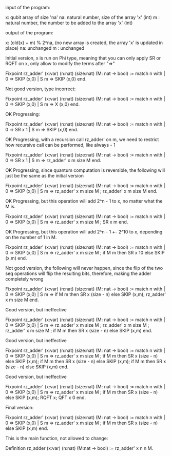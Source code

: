 input of the program:

x: qubit array of size 'na' 
na: natural number, size of the array 'x' (int)
m : natural number, the number to be added to the array 'x' (int)

output of the program:

x: (old(x) + m) % 2^na, (no new array is created, the array 'x' is updated in place)
na: unchanged
m : unchanged 


Initial version, x is run on Phi type, meaning that you can only apply SR or RQFT on x, only allow to modify the terms after "=>"

Fixpoint rz_adder' (x:var) (n:nat) (size:nat) (M: nat -> bool) :=
  match n with 
  | 0 => SKIP (x,0)
  | S m => SKIP (x,0)
  end.


Not good version, type incorrect:

Fixpoint rz_adder' (x:var) (n:nat) (size:nat) (M: nat -> bool) :=
  match n with 
  | 0 => SKIP (x,0)
  | S m => X (x,0)
  end.
  

OK Progressing:

Fixpoint rz_adder' (x:var) (n:nat) (size:nat) (M: nat -> bool) :=
  match n with 
  | 0 => SR x 1
  | S m => SKIP (x,0)
  end.

OK Progressing, with a recursion call rz_adder' on m, we need to restrict how recursive call can be performed, like always - 1

Fixpoint rz_adder' (x:var) (n:nat) (size:nat) (M: nat -> bool) :=
  match n with 
  | 0 => SR x 1
  | S m => rz_adder' x m size M 
  end.
  

OK Progressing, since quantum computation is reversible, the following will just be the same as the initial version

Fixpoint rz_adder' (x:var) (n:nat) (size:nat) (M: nat -> bool) :=
  match n with 
  | 0 => SKIP (x,0)
  | S m => rz_adder' x m size M ; rz_adder' x m size M 
  end.

  
OK Progressing, but this operation will add 2^n - 1 to x, no matter what the M is.

Fixpoint rz_adder' (x:var) (n:nat) (size:nat) (M: nat -> bool) :=
  match n with 
  | 0 => SKIP (x,0)
  | S m => rz_adder' x m size M ; SR x m
  end.

OK Progressing, but this operation will add 2^n - 1 +- 2^10 to x, depending on the number of 1 in M.

Fixpoint rz_adder' (x:var) (n:nat) (size:nat) (M: nat -> bool) :=
  match n with 
  | 0 => SKIP (x,0)
  | S m => rz_adder' x m size M ; if M m then SR x 10 else SKIP (x,m)
  end.
  
Not good version, the following will never happen, since the flip of the two seq operations will flip the resulting bits, therefore, making the adder completely wrong

Fixpoint rz_adder' (x:var) (n:nat) (size:nat) (M: nat -> bool) :=
  match n with 
  | 0 => SKIP (x,0)
  | S m => if M m then SR x (size - n) else SKIP (x,m); rz_adder' x m size M 
  end.

Good version, but ineffective

Fixpoint rz_adder' (x:var) (n:nat) (size:nat) (M: nat -> bool) :=
  match n with 
  | 0 => SKIP (x,0)
  | S m => rz_adder' x m size M ; rz_adder' x m size M ; rz_adder' x m size M ; if M m then SR x (size - n) else SKIP (x,m)
  end.

Good version, but ineffective

Fixpoint rz_adder' (x:var) (n:nat) (size:nat) (M: nat -> bool) :=
  match n with 
  | 0 => SKIP (x,0)
  | S m => rz_adder' x m size M ; if M m then SR x (size - n) else SKIP (x,m); if M m then SR x (size - n) else SKIP (x,m); if M m then SR x (size - n) else SKIP (x,m)
  end.

Good version, but ineffective

Fixpoint rz_adder' (x:var) (n:nat) (size:nat) (M: nat -> bool) :=
  match n with 
  | 0 => SKIP (x,0)
  | S m => rz_adder' x m size M ; if M m then SR x (size - n) else SKIP (x,m); RQFT x; QFT x 0
  end.
  
Final version:

Fixpoint rz_adder' (x:var) (n:nat) (size:nat) (M: nat -> bool) :=
  match n with 
  | 0 => SKIP (x,0)
  | S m => rz_adder' x m size M ; if M m then SR x (size - n) else SKIP (x,m)
  end.
  
This is the main function, not allowed to change:

Definition rz_adder (x:var) (n:nat) (M:nat -> bool) := rz_adder' x n n M.



